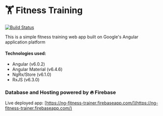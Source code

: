# 🏋️ Fitness Training
[![Build Status](https://api.travis-ci.org/ameer157/ng-fitness-trainer.svg?branch=master)](https://travis-ci.org/ameer157/ng-fitness-trainer)

This is a simple fitness training web app built on Google's Angular application platform
#### Technologies used:
* Angular (v6.0.2)
* Angular Material (v6.4.6)
* NgRx/Store (v6.1.0)
* RxJS (v6.3.0)

### Database and Hosting powered by 🔥 Firebase

Live deployed app: [https://ng-fitness-trainer.firebaseapp.com/](https://ng-fitness-trainer.firebaseapp.com/)
